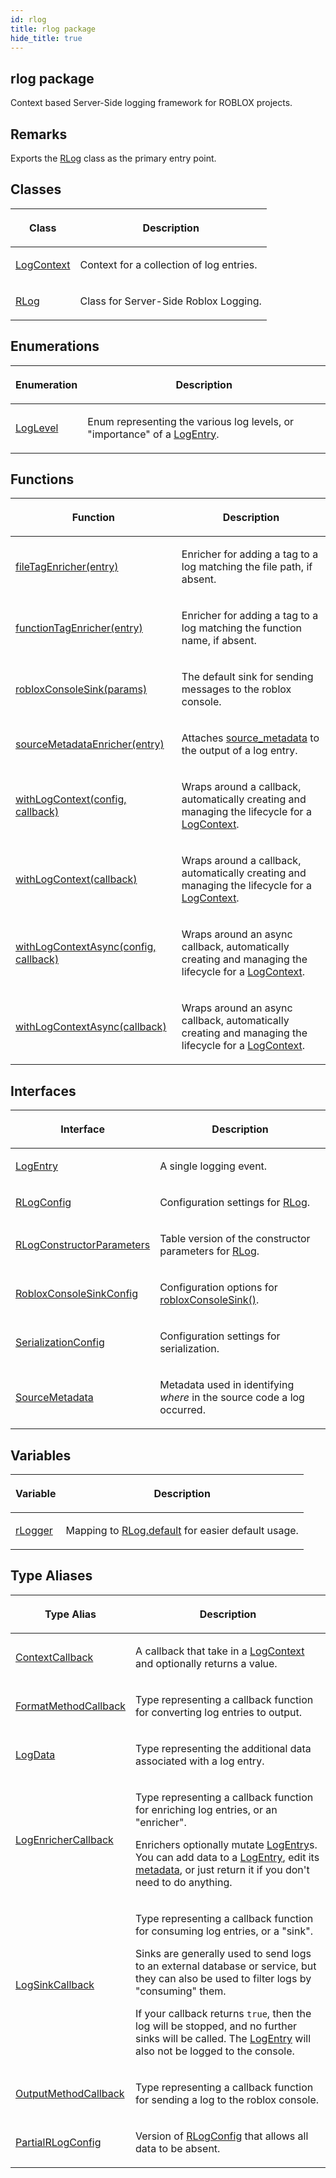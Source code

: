 ```yaml
---
id: rlog
title: rlog package
hide_title: true
---
```



## rlog package

Context based Server-Side logging framework for ROBLOX projects.

## Remarks

Exports the [RLog](./rlog.rlog.md) class as the primary entry point.

## Classes

<table><thead><tr><th>

Class


</th><th>

Description


</th></tr></thead>
<tbody><tr><td>

[LogContext](./rlog.logcontext.md)


</td><td>

Context for a collection of log entries.


</td></tr>
<tr><td>

[RLog](./rlog.rlog.md)


</td><td>

Class for Server-Side Roblox Logging.


</td></tr>
</tbody></table>

## Enumerations

<table><thead><tr><th>

Enumeration


</th><th>

Description


</th></tr></thead>
<tbody><tr><td>

[LogLevel](./rlog.loglevel.md)


</td><td>

Enum representing the various log levels, or "importance" of a [LogEntry](./rlog.logentry.md)<!-- -->.


</td></tr>
</tbody></table>

## Functions

<table><thead><tr><th>

Function


</th><th>

Description


</th></tr></thead>
<tbody><tr><td>

[fileTagEnricher(entry)](./rlog.filetagenricher.md)


</td><td>

Enricher for adding a tag to a log matching the file path, if absent.


</td></tr>
<tr><td>

[functionTagEnricher(entry)](./rlog.functiontagenricher.md)


</td><td>

Enricher for adding a tag to a log matching the function name, if absent.


</td></tr>
<tr><td>

[robloxConsoleSink(params)](./rlog.robloxconsolesink.md)


</td><td>

The default sink for sending messages to the roblox console.


</td></tr>
<tr><td>

[sourceMetadataEnricher(entry)](./rlog.sourcemetadataenricher.md)


</td><td>

Attaches [source_metadata](./rlog.logentry.source_metadata.md) to the output of a log entry.


</td></tr>
<tr><td>

[withLogContext(config, callback)](./rlog.withlogcontext.md)


</td><td>

Wraps around a callback, automatically creating and managing the lifecycle for a [LogContext](./rlog.logcontext.md)<!-- -->.


</td></tr>
<tr><td>

[withLogContext(callback)](./rlog.withlogcontext_1.md)


</td><td>

Wraps around a callback, automatically creating and managing the lifecycle for a [LogContext](./rlog.logcontext.md)<!-- -->.


</td></tr>
<tr><td>

[withLogContextAsync(config, callback)](./rlog.withlogcontextasync.md)


</td><td>

Wraps around an async callback, automatically creating and managing the lifecycle for a [LogContext](./rlog.logcontext.md)<!-- -->.


</td></tr>
<tr><td>

[withLogContextAsync(callback)](./rlog.withlogcontextasync_1.md)


</td><td>

Wraps around an async callback, automatically creating and managing the lifecycle for a [LogContext](./rlog.logcontext.md)<!-- -->.


</td></tr>
</tbody></table>

## Interfaces

<table><thead><tr><th>

Interface


</th><th>

Description


</th></tr></thead>
<tbody><tr><td>

[LogEntry](./rlog.logentry.md)


</td><td>

A single logging event.


</td></tr>
<tr><td>

[RLogConfig](./rlog.rlogconfig.md)


</td><td>

Configuration settings for [RLog](./rlog.rlog.md)<!-- -->.


</td></tr>
<tr><td>

[RLogConstructorParameters](./rlog.rlogconstructorparameters.md)


</td><td>

Table version of the constructor parameters for [RLog](./rlog.rlog.md)<!-- -->.


</td></tr>
<tr><td>

[RobloxConsoleSinkConfig](./rlog.robloxconsolesinkconfig.md)


</td><td>

Configuration options for [robloxConsoleSink()](./rlog.robloxconsolesink.md)<!-- -->.


</td></tr>
<tr><td>

[SerializationConfig](./rlog.serializationconfig.md)


</td><td>

Configuration settings for serialization.


</td></tr>
<tr><td>

[SourceMetadata](./rlog.sourcemetadata.md)


</td><td>

Metadata used in identifying _where_ in the source code a log occurred.


</td></tr>
</tbody></table>

## Variables

<table><thead><tr><th>

Variable


</th><th>

Description


</th></tr></thead>
<tbody><tr><td>

[rLogger](./rlog.rlogger.md)


</td><td>

Mapping to [RLog.default](./rlog.rlog.default.md) for easier default usage.


</td></tr>
</tbody></table>

## Type Aliases

<table><thead><tr><th>

Type Alias


</th><th>

Description


</th></tr></thead>
<tbody><tr><td>

[ContextCallback](./rlog.contextcallback.md)


</td><td>

A callback that take in a [LogContext](./rlog.logcontext.md) and optionally returns a value.


</td></tr>
<tr><td>

[FormatMethodCallback](./rlog.formatmethodcallback.md)


</td><td>

Type representing a callback function for converting log entries to output.


</td></tr>
<tr><td>

[LogData](./rlog.logdata.md)


</td><td>

Type representing the additional data associated with a log entry.


</td></tr>
<tr><td>

[LogEnricherCallback](./rlog.logenrichercallback.md)


</td><td>

Type representing a callback function for enriching log entries, or an "enricher".

Enrichers optionally mutate [LogEntry](./rlog.logentry.md)<!-- -->s. You can add data to a [LogEntry](./rlog.logentry.md)<!-- -->, edit its [metadata](./rlog.logentry.source_metadata.md)<!-- -->, or just return it if you don't need to do anything.


</td></tr>
<tr><td>

[LogSinkCallback](./rlog.logsinkcallback.md)


</td><td>

Type representing a callback function for consuming log entries, or a "sink".

Sinks are generally used to send logs to an external database or service, but they can also be used to filter logs by "consuming" them.

If your callback returns `true`<!-- -->, then the log will be stopped, and no further sinks will be called. The [LogEntry](./rlog.logentry.md) will also not be logged to the console.


</td></tr>
<tr><td>

[OutputMethodCallback](./rlog.outputmethodcallback.md)


</td><td>

Type representing a callback function for sending a log to the roblox console.


</td></tr>
<tr><td>

[PartialRLogConfig](./rlog.partialrlogconfig.md)


</td><td>

Version of [RLogConfig](./rlog.rlogconfig.md) that allows all data to be absent.


</td></tr>
</tbody></table>